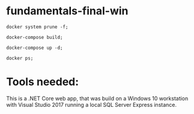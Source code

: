 # fundamentals-final-win

```
docker system prune -f;

docker-compose build;

docker-compose up -d;

docker ps;

```

# Tools needed:

This is a .NET Core web app, that was build on a Windows 10 workstation with Visual Studio 2017 running a local SQL Server Express instance.

